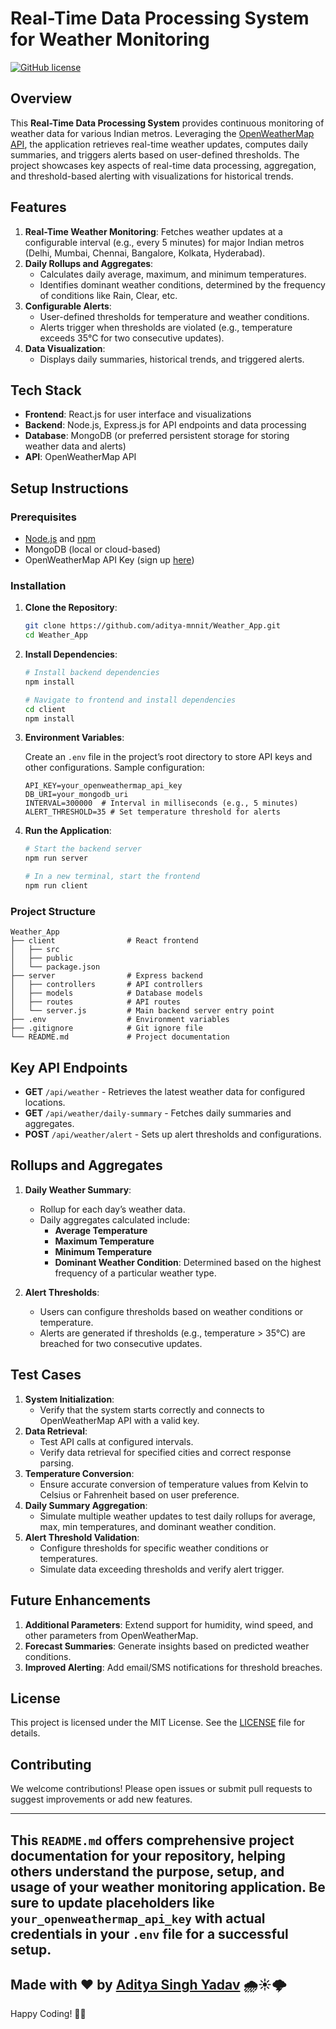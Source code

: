 

# Real-Time Data Processing System for Weather Monitoring

[![GitHub license](https://img.shields.io/badge/license-MIT-blue.svg)](https://github.com/aditya-mnnit/Weather_App/blob/main/LICENSE)

## Overview

This **Real-Time Data Processing System** provides continuous monitoring of weather data for various Indian metros. Leveraging the [OpenWeatherMap API](https://openweathermap.org/), the application retrieves real-time weather updates, computes daily summaries, and triggers alerts based on user-defined thresholds. The project showcases key aspects of real-time data processing, aggregation, and threshold-based alerting with visualizations for historical trends.

## Features

1. **Real-Time Weather Monitoring**: Fetches weather updates at a configurable interval (e.g., every 5 minutes) for major Indian metros (Delhi, Mumbai, Chennai, Bangalore, Kolkata, Hyderabad).
2. **Daily Rollups and Aggregates**:
   - Calculates daily average, maximum, and minimum temperatures.
   - Identifies dominant weather conditions, determined by the frequency of conditions like Rain, Clear, etc.
3. **Configurable Alerts**:
   - User-defined thresholds for temperature and weather conditions.
   - Alerts trigger when thresholds are violated (e.g., temperature exceeds 35°C for two consecutive updates).
4. **Data Visualization**:
   - Displays daily summaries, historical trends, and triggered alerts.

## Tech Stack

- **Frontend**: React.js for user interface and visualizations
- **Backend**: Node.js, Express.js for API endpoints and data processing
- **Database**: MongoDB (or preferred persistent storage for storing weather data and alerts)
- **API**: OpenWeatherMap API

## Setup Instructions

### Prerequisites

- [Node.js](https://nodejs.org/) and [npm](https://www.npmjs.com/)
- MongoDB (local or cloud-based)
- OpenWeatherMap API Key (sign up [here](https://home.openweathermap.org/users/sign_up))

### Installation

1. **Clone the Repository**:

   ```bash
   git clone https://github.com/aditya-mnnit/Weather_App.git
   cd Weather_App
   ```

2. **Install Dependencies**:

   ```bash
   # Install backend dependencies
   npm install

   # Navigate to frontend and install dependencies
   cd client
   npm install
   ```

3. **Environment Variables**:

   Create an `.env` file in the project’s root directory to store API keys and other configurations. Sample configuration:

   ```plaintext
   API_KEY=your_openweathermap_api_key
   DB_URI=your_mongodb_uri
   INTERVAL=300000  # Interval in milliseconds (e.g., 5 minutes)
   ALERT_THRESHOLD=35 # Set temperature threshold for alerts
   ```

4. **Run the Application**:

   ```bash
   # Start the backend server
   npm run server

   # In a new terminal, start the frontend
   npm run client
   ```

### Project Structure

```plaintext
Weather_App
├── client                # React frontend
│   ├── src
│   ├── public
│   └── package.json
├── server                # Express backend
│   ├── controllers       # API controllers
│   ├── models            # Database models
│   ├── routes            # API routes
│   └── server.js         # Main backend server entry point
├── .env                  # Environment variables
├── .gitignore            # Git ignore file
└── README.md             # Project documentation
```

## Key API Endpoints

- **GET** `/api/weather` - Retrieves the latest weather data for configured locations.
- **GET** `/api/weather/daily-summary` - Fetches daily summaries and aggregates.
- **POST** `/api/weather/alert` - Sets up alert thresholds and configurations.

## Rollups and Aggregates

1. **Daily Weather Summary**:
   - Rollup for each day’s weather data.
   - Daily aggregates calculated include:
     - **Average Temperature**
     - **Maximum Temperature**
     - **Minimum Temperature**
     - **Dominant Weather Condition**: Determined based on the highest frequency of a particular weather type.
  
2. **Alert Thresholds**:
   - Users can configure thresholds based on weather conditions or temperature.
   - Alerts are generated if thresholds (e.g., temperature > 35°C) are breached for two consecutive updates.

## Test Cases

1. **System Initialization**:
   - Verify that the system starts correctly and connects to OpenWeatherMap API with a valid key.
2. **Data Retrieval**:
   - Test API calls at configured intervals.
   - Verify data retrieval for specified cities and correct response parsing.
3. **Temperature Conversion**:
   - Ensure accurate conversion of temperature values from Kelvin to Celsius or Fahrenheit based on user preference.
4. **Daily Summary Aggregation**:
   - Simulate multiple weather updates to test daily rollups for average, max, min temperatures, and dominant weather condition.
5. **Alert Threshold Validation**:
   - Configure thresholds for specific weather conditions or temperatures.
   - Simulate data exceeding thresholds and verify alert trigger.

## Future Enhancements

1. **Additional Parameters**: Extend support for humidity, wind speed, and other parameters from OpenWeatherMap.
2. **Forecast Summaries**: Generate insights based on predicted weather conditions.
3. **Improved Alerting**: Add email/SMS notifications for threshold breaches.

## License

This project is licensed under the MIT License. See the [LICENSE](https://github.com/aditya-mnnit/Weather_App/blob/main/LICENSE) file for details.

## Contributing

We welcome contributions! Please open issues or submit pull requests to suggest improvements or add new features.

---

This `README.md` offers comprehensive project documentation for your repository, helping others understand the purpose, setup, and usage of your weather monitoring application. Be sure to update placeholders like `your_openweathermap_api_key` with actual credentials in your `.env` file for a successful setup.
---

## Made with ❤️ by [Aditya Singh Yadav](https://github.com/aditya-mnnit) 🌧️☀️🌩️

Happy Coding! 🚀✨

